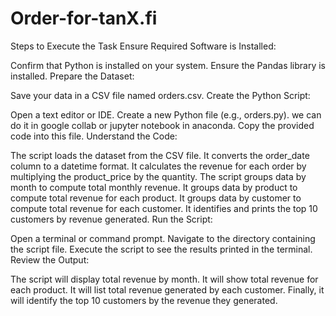# Order-for-tanX.fi
Steps to Execute the Task
Ensure Required Software is Installed:

Confirm that Python is installed on your system.
Ensure the Pandas library is installed.
Prepare the Dataset:

Save your data in a CSV file named orders.csv.
Create the Python Script:

Open a text editor or IDE.
Create a new Python file (e.g., orders.py).
we can do it in google collab or jupyter notebook in anaconda.
Copy the provided code into this file.
Understand the Code:

The script loads the dataset from the CSV file.
It converts the order_date column to a datetime format.
It calculates the revenue for each order by multiplying the product_price by the quantity.
The script groups data by month to compute total monthly revenue.
It groups data by product to compute total revenue for each product.
It groups data by customer to compute total revenue for each customer.
It identifies and prints the top 10 customers by revenue generated.
Run the Script:

Open a terminal or command prompt.
Navigate to the directory containing the script file.
Execute the script to see the results printed in the terminal.
Review the Output:

The script will display total revenue by month.
It will show total revenue for each product.
It will list total revenue generated by each customer.
Finally, it will identify the top 10 customers by the revenue they generated.

